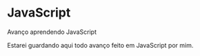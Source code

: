 JavaScript
==========

Avanço aprendendo JavaScript

Estarei guardando aqui todo avanço feito em JavaScript por mim.
